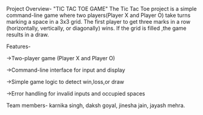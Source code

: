 Project Overview- "TIC TAC TOE GAME"
The Tic Tac Toe project is a simple command-line game where two players(Player X and Player O) take turns marking a space in a 3x3 grid. 
The first player to get three marks in a row (horizontally, vertically, or diagonally) wins.
If the grid is filled ,the game results in a draw.

Features-

->Two-player game (Player X and Player O)

->Command-line interface for input and display

->Simple game logic to detect win,loss,or draw

->Error handling for invalid inputs and occupied spaces


Team members-
karnika singh,
daksh goyal,
jinesha jain,
jayash mehra.
